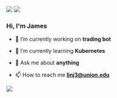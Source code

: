 [![](https://img.shields.io/badge/linkedin-%230077B5.svg?&style=for-the-badge&logo=linkedin&logoColor=white)](https://www.linkedin.com/in/jameslinurl/)
[![](https://img.shields.io/badge/Gmail-D14836?style=for-the-badge&logo=gmail&logoColor=white)](mailto:linj3@union.edu)

### Hi, I'm James

- 🔭 I’m currently working on **trading bot**

- 🌱 I’m currently learning **Kubernetes**

- 💬 Ask me about **anything**

- 📫 How to reach me **linj3@union.edu**


![](https://leetcard.jacoblin.cool/linboxin?ext=heatmap)
